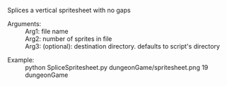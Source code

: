 Splices a vertical spritesheet with no gaps

<dl>
    <dt>Arguments:</dt>
    <dd>Arg1: file name</dd>
    <dd>Arg2: number of sprites in file</dd>
    <dd>Arg3: (optional): destination directory. defaults to script's directory</dd>
</dl>

<dl>
    <dt>Example:</dt>
    <dd>python SpliceSpritesheet.py dungeonGame/spritesheet.png 19 dungeonGame</dd>
</dl>
